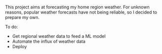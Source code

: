 This project aims at forecasting my home region weather. For unknown reasons, popular weather forecasts have not being reliable, so I decided to prepare my own.

To do:
- Get regional weather data to feed a ML model
- Automate the influx of weather data
- Deploy
